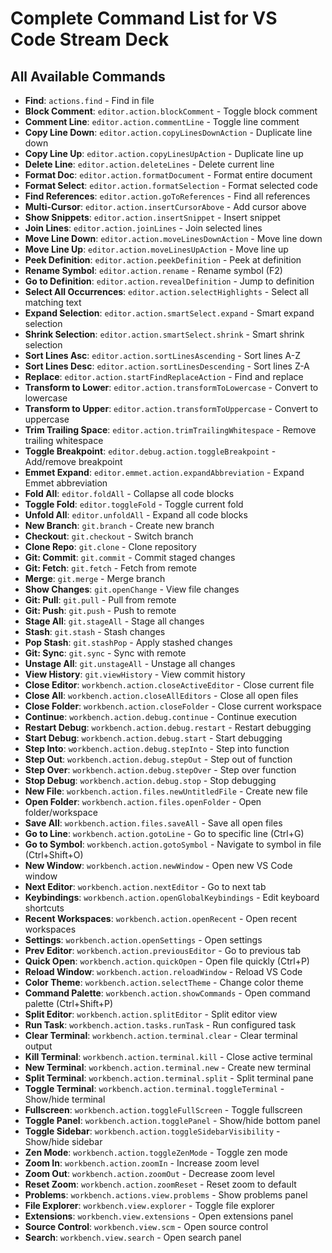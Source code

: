 # Complete Command List for VS Code Stream Deck

## All Available Commands

- **Find**: `actions.find` - Find in file
- **Block Comment**: `editor.action.blockComment` - Toggle block comment
- **Comment Line**: `editor.action.commentLine` - Toggle line comment
- **Copy Line Down**: `editor.action.copyLinesDownAction` - Duplicate line down
- **Copy Line Up**: `editor.action.copyLinesUpAction` - Duplicate line up
- **Delete Line**: `editor.action.deleteLines` - Delete current line
- **Format Doc**: `editor.action.formatDocument` - Format entire document
- **Format Select**: `editor.action.formatSelection` - Format selected code
- **Find References**: `editor.action.goToReferences` - Find all references
- **Multi-Cursor**: `editor.action.insertCursorAbove` - Add cursor above
- **Show Snippets**: `editor.action.insertSnippet` - Insert snippet
- **Join Lines**: `editor.action.joinLines` - Join selected lines
- **Move Line Down**: `editor.action.moveLinesDownAction` - Move line down
- **Move Line Up**: `editor.action.moveLinesUpAction` - Move line up
- **Peek Definition**: `editor.action.peekDefinition` - Peek at definition
- **Rename Symbol**: `editor.action.rename` - Rename symbol (F2)
- **Go to Definition**: `editor.action.revealDefinition` - Jump to definition
- **Select All Occurrences**: `editor.action.selectHighlights` - Select all matching text
- **Expand Selection**: `editor.action.smartSelect.expand` - Smart expand selection
- **Shrink Selection**: `editor.action.smartSelect.shrink` - Smart shrink selection
- **Sort Lines Asc**: `editor.action.sortLinesAscending` - Sort lines A-Z
- **Sort Lines Desc**: `editor.action.sortLinesDescending` - Sort lines Z-A
- **Replace**: `editor.action.startFindReplaceAction` - Find and replace
- **Transform to Lower**: `editor.action.transformToLowercase` - Convert to lowercase
- **Transform to Upper**: `editor.action.transformToUppercase` - Convert to uppercase
- **Trim Trailing Space**: `editor.action.trimTrailingWhitespace` - Remove trailing whitespace
- **Toggle Breakpoint**: `editor.debug.action.toggleBreakpoint` - Add/remove breakpoint
- **Emmet Expand**: `editor.emmet.action.expandAbbreviation` - Expand Emmet abbreviation
- **Fold All**: `editor.foldAll` - Collapse all code blocks
- **Toggle Fold**: `editor.toggleFold` - Toggle current fold
- **Unfold All**: `editor.unfoldAll` - Expand all code blocks
- **New Branch**: `git.branch` - Create new branch
- **Checkout**: `git.checkout` - Switch branch
- **Clone Repo**: `git.clone` - Clone repository
- **Git: Commit**: `git.commit` - Commit staged changes
- **Git: Fetch**: `git.fetch` - Fetch from remote
- **Merge**: `git.merge` - Merge branch
- **Show Changes**: `git.openChange` - View file changes
- **Git: Pull**: `git.pull` - Pull from remote
- **Git: Push**: `git.push` - Push to remote
- **Stage All**: `git.stageAll` - Stage all changes
- **Stash**: `git.stash` - Stash changes
- **Pop Stash**: `git.stashPop` - Apply stashed changes
- **Git: Sync**: `git.sync` - Sync with remote
- **Unstage All**: `git.unstageAll` - Unstage all changes
- **View History**: `git.viewHistory` - View commit history
- **Close Editor**: `workbench.action.closeActiveEditor` - Close current file
- **Close All**: `workbench.action.closeAllEditors` - Close all open files
- **Close Folder**: `workbench.action.closeFolder` - Close current workspace
- **Continue**: `workbench.action.debug.continue` - Continue execution
- **Restart Debug**: `workbench.action.debug.restart` - Restart debugging
- **Start Debug**: `workbench.action.debug.start` - Start debugging
- **Step Into**: `workbench.action.debug.stepInto` - Step into function
- **Step Out**: `workbench.action.debug.stepOut` - Step out of function
- **Step Over**: `workbench.action.debug.stepOver` - Step over function
- **Stop Debug**: `workbench.action.debug.stop` - Stop debugging
- **New File**: `workbench.action.files.newUntitledFile` - Create new file
- **Open Folder**: `workbench.action.files.openFolder` - Open folder/workspace
- **Save All**: `workbench.action.files.saveAll` - Save all open files
- **Go to Line**: `workbench.action.gotoLine` - Go to specific line (Ctrl+G)
- **Go to Symbol**: `workbench.action.gotoSymbol` - Navigate to symbol in file (Ctrl+Shift+O)
- **New Window**: `workbench.action.newWindow` - Open new VS Code window
- **Next Editor**: `workbench.action.nextEditor` - Go to next tab
- **Keybindings**: `workbench.action.openGlobalKeybindings` - Edit keyboard shortcuts
- **Recent Workspaces**: `workbench.action.openRecent` - Open recent workspaces
- **Settings**: `workbench.action.openSettings` - Open settings
- **Prev Editor**: `workbench.action.previousEditor` - Go to previous tab
- **Quick Open**: `workbench.action.quickOpen` - Open file quickly (Ctrl+P)
- **Reload Window**: `workbench.action.reloadWindow` - Reload VS Code
- **Color Theme**: `workbench.action.selectTheme` - Change color theme
- **Command Palette**: `workbench.action.showCommands` - Open command palette (Ctrl+Shift+P)
- **Split Editor**: `workbench.action.splitEditor` - Split editor view
- **Run Task**: `workbench.action.tasks.runTask` - Run configured task
- **Clear Terminal**: `workbench.action.terminal.clear` - Clear terminal output
- **Kill Terminal**: `workbench.action.terminal.kill` - Close active terminal
- **New Terminal**: `workbench.action.terminal.new` - Create new terminal
- **Split Terminal**: `workbench.action.terminal.split` - Split terminal pane
- **Toggle Terminal**: `workbench.action.terminal.toggleTerminal` - Show/hide terminal
- **Fullscreen**: `workbench.action.toggleFullScreen` - Toggle fullscreen
- **Toggle Panel**: `workbench.action.togglePanel` - Show/hide bottom panel
- **Toggle Sidebar**: `workbench.action.toggleSidebarVisibility` - Show/hide sidebar
- **Zen Mode**: `workbench.action.toggleZenMode` - Toggle zen mode
- **Zoom In**: `workbench.action.zoomIn` - Increase zoom level
- **Zoom Out**: `workbench.action.zoomOut` - Decrease zoom level
- **Reset Zoom**: `workbench.action.zoomReset` - Reset zoom to default
- **Problems**: `workbench.actions.view.problems` - Show problems panel
- **File Explorer**: `workbench.view.explorer` - Toggle file explorer
- **Extensions**: `workbench.view.extensions` - Open extensions panel
- **Source Control**: `workbench.view.scm` - Open source control
- **Search**: `workbench.view.search` - Open search panel